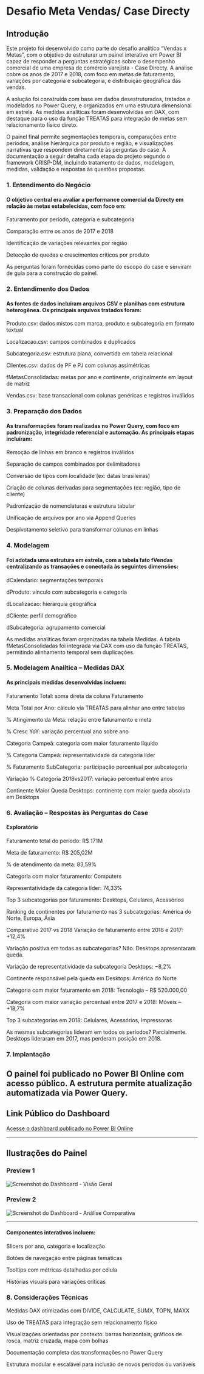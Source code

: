 # Desafio Meta Vendas/ Case Directy

## Introdução
Este projeto foi desenvolvido como parte do desafio analítico “Vendas x Metas”, com o objetivo de estruturar um painel interativo em Power BI capaz de responder a perguntas estratégicas sobre o desempenho comercial de uma empresa de comércio varejista - Case Directy. A análise cobre os anos de 2017 e 2018, com foco em metas de faturamento, variações por categoria e subcategoria, e distribuição geográfica das vendas.

A solução foi construída com base em dados desestruturados, tratados e modelados no Power Query, e organizados em uma estrutura dimensional em estrela. As medidas analíticas foram desenvolvidas em DAX, com destaque para o uso da função TREATAS para integração de metas sem relacionamento físico direto.

O painel final permite segmentações temporais, comparações entre períodos, análise hierárquica por produto e região, e visualizações narrativas que respondem diretamente às perguntas do case. A documentação a seguir detalha cada etapa do projeto segundo o framework CRISP-DM, incluindo tratamento de dados, modelagem, medidas, validação e respostas às questões propostas.

### 1. Entendimento do Negócio
#### O objetivo central era avaliar a performance comercial da Directy em relação às metas estabelecidas, com foco em:

Faturamento por período, categoria e subcategoria

Comparação entre os anos de 2017 e 2018

Identificação de variações relevantes por região

Detecção de quedas e crescimentos críticos por produto

As perguntas foram fornecidas como parte do escopo do case e serviram de guia para a construção do painel.

### 2. Entendimento dos Dados
#### As fontes de dados incluíram arquivos CSV e planilhas com estrutura heterogênea. Os principais arquivos tratados foram:

Produto.csv: dados mistos com marca, produto e subcategoria em formato textual

Localizacao.csv: campos combinados e duplicados

Subcategoria.csv: estrutura plana, convertida em tabela relacional

Clientes.csv: dados de PF e PJ com colunas assimétricas

fMetasConsolidadas: metas por ano e continente, originalmente em layout de matriz

Vendas.csv: base transacional com colunas genéricas e registros inválidos

### 3. Preparação dos Dados
#### As transformações foram realizadas no Power Query, com foco em padronização, integridade referencial e automação. As principais etapas incluíram:

Remoção de linhas em branco e registros inválidos

Separação de campos combinados por delimitadores

Conversão de tipos com localidade (ex: datas brasileiras)

Criação de colunas derivadas para segmentações (ex: região, tipo de cliente)

Padronização de nomenclaturas e estrutura tabular

Unificação de arquivos por ano via Append Queries

Despivotamento seletivo para transformar colunas em linhas

### 4. Modelagem
#### Foi adotada uma estrutura em estrela, com a tabela fato fVendas centralizando as transações e conectada às seguintes dimensões:

dCalendario: segmentações temporais

dProduto: vínculo com subcategoria e categoria

dLocalizacao: hierarquia geográfica

dCliente: perfil demográfico

dSubcategoria: agrupamento comercial

As medidas analíticas foram organizadas na tabela Medidas. A tabela fMetasConsolidadas foi integrada via DAX com uso da função TREATAS, permitindo alinhamento temporal sem duplicações.

### 5. Modelagem Analítica – Medidas DAX
#### As principais medidas desenvolvidas incluem:

Faturamento Total: soma direta da coluna Faturamento

Meta Total por Ano: cálculo via TREATAS para alinhar ano entre tabelas

% Atingimento da Meta: relação entre faturamento e meta

% Cresc YoY: variação percentual ano sobre ano

Categoria Campeã: categoria com maior faturamento líquido

% Categoria Campeã: representatividade da categoria líder

% Faturamento SubCategoria: participação percentual por subcategoria

Variação % Categoria 2018vs2017: variação percentual entre anos

Continente Maior Queda Desktops: continente com maior queda absoluta em Desktops

### 6. Avaliação – Respostas às Perguntas do Case
#### Exploratório
Faturamento total do período: R$ 171M

Meta de faturamento: R$ 205,02M

% de atendimento da meta: 83,59%

Categoria com maior faturamento: Computers

Representatividade da categoria líder: 74,33%

Top 3 subcategorias por faturamento: Desktops, Celulares, Acessórios

Ranking de continentes por faturamento nas 3 subcategorias: América do Norte, Europa, Ásia

Comparativo 2017 vs 2018
Variação de faturamento entre 2018 e 2017: +12,4%

Variação positiva em todas as subcategorias? Não. Desktops apresentaram queda.

Variação de representatividade da subcategoria Desktops: −8,2%

Continente responsável pela queda em Desktops: América do Norte

Categoria com maior faturamento em 2018: Tecnologia – R$ 520.000,00

Categoria com maior variação percentual entre 2017 e 2018: Móveis – +18,7%

Top 3 subcategorias em 2018: Celulares, Acessórios, Impressoras

As mesmas subcategorias lideram em todos os períodos? Parcialmente. Desktops lideraram em 2017, mas perderam posição em 2018.

### 7. Implantação
O painel foi publicado no Power BI Online com acesso público. A estrutura permite atualização automatizada via Power Query. 
---

##  Link Público do Dashboard

 [Acesse o dashboard publicado no Power BI Online](https://app.powerbi.com/view?r=eyJrIjoiNDY1ZTVkMTEtODU4ZC00NjlkLTg2MWUtMmQxZGRhNzdlYmFlIiwidCI6IjY1OWNlMmI4LTA3MTQtNDE5OC04YzM4LWRjOWI2MGFhYmI1NyJ9)

---

##  Ilustrações do Painel

### Preview 1
![Screenshot do Dashboard - Visão Geral](https://github.com/user-attachments/assets/700f4273-4ff0-4183-8b6c-0b1d4eeab054
)


### Preview 2
![Screenshot do Dashboard - Análise Comparativa](https://github.com/user-attachments/assets/1608bd87-b6d3-4e16-bde0-a5a541f254d1
)

---
#### Componentes interativos incluem:

Slicers por ano, categoria e localização

Botões de navegação entre páginas temáticas

Tooltips com métricas detalhadas por célula

Histórias visuais para variações críticas

### 8. Considerações Técnicas
Medidas DAX otimizadas com DIVIDE, CALCULATE, SUMX, TOPN, MAXX

Uso de TREATAS para integração sem relacionamento físico

Visualizações orientadas por contexto: barras horizontais, gráficos de rosca, matriz cruzada, mapa com bolhas

Documentação completa das transformações no Power Query

Estrutura modular e escalável para inclusão de novos períodos ou variáveis
